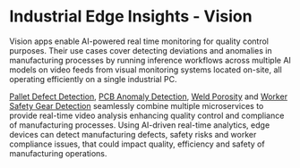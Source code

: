 # Industrial Edge Insights - Vision

Vision apps enable AI-powered real time monitoring for quality control purposes.
Their use cases cover detecting deviations and anomalies in manufacturing processes
by running inference workflows across multiple AI models on video feeds from
visual monitoring systems located on-site, all operating efficiently on a single
industrial PC.

[Pallet Defect Detection](./pallet-defect-detection/index.rst), [PCB Anomaly Detection](./pcb-anomaly-detection/index.rst), [Weld Porosity](./weld-porosity/index.rst) and [Worker Safety Gear Detection](./worker-safety-gear-detection/index.rst) seamlessly combine multiple microservices to provide real-time video analysis
enhancing quality control and compliance of manufacturing processes. Using AI-driven
real-time analytics, edge devices can detect manufacturing defects, safety risks and
worker compliance issues, that could impact quality, efficiency and safety of
manufacturing operations.

<!--hide_directive
::::{grid} 1 2 3 4
:::{grid-item-card} Pallet Defect Detection
:class-card: homepage-card-container-big
:link: ./pallet-defect-detection/index.html

Real-time visual monitoring of pallet condition.
:::

:::{grid-item-card} PCB Anomaly Detection
:class-card: homepage-card-container-big
:link: ./pcb-anomaly-detection/index.html

Real-time visual detection of anomalies in printed circuit boards.
:::

:::{grid-item-card} Weld Porosity
:class-card: homepage-card-container-big
:link: ./weld-porosity/index.html

Real-time visual detection of welding defects.
:::

:::{grid-item-card} Worker Safety Gear Detection
:class-card: homepage-card-container-big
:link: ./worker-safety-gear-detection/index.html

Real-time visual monitoring of worker safety gear.
:::
::::
hide_directive-->

<!--hide_directive
:::{toctree}
:hidden:

pallet-defect-detection/index
pcb-anomaly-detection/index
weld-porosity/index
worker-safety-gear-detection/index
:::
hide_directive-->
